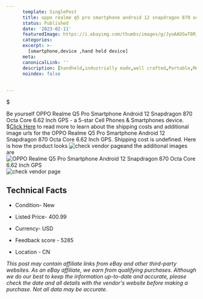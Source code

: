 ```yaml
---
      template: SinglePost
      title: oppo realme q5 pro smartphone android 12 snapdragon 870 octa core 6 62 inch gps
      status: Published
      date: '2023-02-11'
      featuredImage: https://i.ebayimg.com/thumbs/images/g/JyoAAOSwT8Rj4sIX/s-l225.jpg
      categories: 
      excerpt: >-
        [smartphone,device ,hand held device]
      meta:
      canonicalLink: ''
      description: [handheld,industrially made,well crafted,Portable,Mobile,Compact,Convenient,Lightweight,Maneuverable,Man-portable,Miniature,Carriable,Hand-held,Light,Holdable,Transportable,Mobile device,Pocket-sized,On-the-go,Wireless,Cordless,Compact size,Convenient size, smartphone,device ,hand held device]
      noindex: false
      
        
---
```

$

Be yourself OPPO Realme Q5 Pro Smartphone Android 12 Snapdragon 870 Octa Core 6.62 Inch GPS - a 5-star Cell Phones & Smartphones device.
$[Click Here](https://www.ebay.com/itm/165454896142?hash=item2685e15c0e%3Ag%3AJyoAAOSwT8Rj4sIX&mkevt=1&mkcid=1&mkrid=711-53200-19255-0&campid=%253CePNCampaignId%253E&customid=%253CreferenceId%253E&toolid=10049) to read more to learn about the shipping costs and additional image urls for the OPPO Realme Q5 Pro Smartphone Android 12 Snapdragon 870 Octa Core 6.62 Inch GPS. Shipping cost is undefined. Here is how the product looks ![check vendor page](https://i.ebayimg.com/thumbs/images/g/JyoAAOSwT8Rj4sIX/s-l225.jpg)and the additional images are![OPPO Realme Q5 Pro Smartphone Android 12 Snapdragon 870 Octa Core 6.62 Inch GPS](https://i.ebayimg.com/images/g/JyoAAOSwT8Rj4sIX/s-l960.jpg)![check vendor page](https://origin-galleryplus.ebayimg.com/ws/web/165454896142_2_0_1/225x225.jpg,https://origin-galleryplus.ebayimg.com/ws/web/165454896142_3_0_1/225x225.jpg,https://origin-galleryplus.ebayimg.com/ws/web/165454896142_4_0_1/225x225.jpg,https://origin-galleryplus.ebayimg.com/ws/web/165454896142_5_0_1/225x225.jpg,https://origin-galleryplus.ebayimg.com/ws/web/165454896142_6_0_1/225x225.jpg,https://origin-galleryplus.ebayimg.com/ws/web/165454896142_7_0_1/225x225.jpg)



 ## Technical Facts 



     
      

 - Condition- New 


      

 - Listed Price- 400.99 


      

 - Currency- USD 


      

 - Feedback score - 5285 


      

 - Location - CN 


      
      

 *_This post may contain affiliate links from eBay and other third-party websites. As an eBay affiliate, we earn from qualifying purchases. Although we do our best to keep the information up-to-date and accurate, please check the date and all details with the vendor's website before making a purchase. Not all data may be accurate._*






